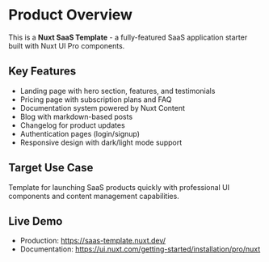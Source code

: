 # Product Overview

This is a **Nuxt SaaS Template** - a fully-featured SaaS application starter built with Nuxt UI Pro components.

## Key Features
- Landing page with hero section, features, and testimonials
- Pricing page with subscription plans and FAQ
- Documentation system powered by Nuxt Content
- Blog with markdown-based posts
- Changelog for product updates
- Authentication pages (login/signup)
- Responsive design with dark/light mode support

## Target Use Case
Template for launching SaaS products quickly with professional UI components and content management capabilities.

## Live Demo
- Production: https://saas-template.nuxt.dev/
- Documentation: https://ui.nuxt.com/getting-started/installation/pro/nuxt